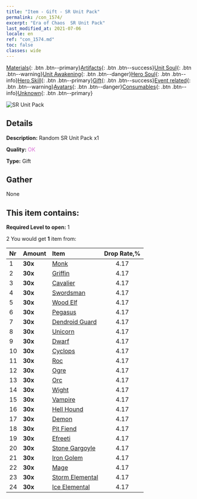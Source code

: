 ```yaml
---
title: "Item - Gift - SR Unit Pack"
permalink: /con_1574/
excerpt: "Era of Chaos  SR Unit Pack"
last_modified_at: 2021-07-06
locale: en
ref: "con_1574.md"
toc: false
classes: wide
---
```

 [Materials](/Items/){: .btn .btn--primary}[Artifacts](/Items/Artifacts/){: .btn .btn--success}[Unit Soul](/Items/UnitSoul/){: .btn .btn--warning}[Unit Awakening](/Items/UnitAwakening/){: .btn .btn--danger}[Hero Soul](/Items/HeroSoul/){: .btn .btn--info}[Hero Skill](/Items/HeroSkill/){: .btn .btn--primary}[Gift](/Items/Gift/){: .btn .btn--success}[Event related](/Items/Events/){: .btn .btn--warning}[Avatars](/Items/Avatars/){: .btn .btn--danger}[Consumables](/Items/Consumables/){: .btn .btn--info}[Unknown](/Items/Unknown/){: .btn .btn--primary}

 ![SR Unit Pack](/images/t/i_907190.png)

## Details
 **Description:** Random SR Unit Pack x1

 **Quality:** <span style="color: #DA70D6">OK</span>

 **Type:** Gift

## Gather

  None

## This item contains:

 **Required Level to open:** 1

 2 You would get **1** item  from:

  | Nr | Amount |     Item    | Drop Rate,% |
  |:---|:-------|:------------|:---------:|
  | 1 |  **30x** | [Monk](/Items/unt_194/) | 4.17 | 
  | 2 |  **30x** | [Griffin](/Items/unt_192/) | 4.17 | 
  | 3 |  **30x** | [Cavalier ](/Items/unt_195/) | 4.17 | 
  | 4 |  **30x** | [Swordsman](/Items/unt_193/) | 4.17 | 
  | 5 |  **30x** | [Wood Elf](/Items/unt_201/) | 4.17 | 
  | 6 |  **30x** | [Pegasus](/Items/unt_202/) | 4.17 | 
  | 7 |  **30x** | [Dendroid Guard](/Items/unt_203/) | 4.17 | 
  | 8 |  **30x** | [Unicorn](/Items/unt_204/) | 4.17 | 
  | 9 |  **30x** | [Dwarf](/Items/unt_200/) | 4.17 | 
  | 10 |  **30x** | [Cyclops](/Items/unt_222/) | 4.17 | 
  | 11 |  **30x** | [Roc](/Items/unt_221/) | 4.17 | 
  | 12 |  **30x** | [Ogre](/Items/unt_220/) | 4.17 | 
  | 13 |  **30x** | [Orc](/Items/unt_219/) | 4.17 | 
  | 14 |  **30x** | [Wight](/Items/unt_210/) | 4.17 | 
  | 15 |  **30x** | [Vampire](/Items/unt_211/) | 4.17 | 
  | 16 |  **30x** | [Hell Hound](/Items/unt_228/) | 4.17 | 
  | 17 |  **30x** | [Demon](/Items/unt_229/) | 4.17 | 
  | 18 |  **30x** | [Pit Fiend](/Items/unt_230/) | 4.17 | 
  | 19 |  **30x** | [Efreeti](/Items/unt_231/) | 4.17 | 
  | 20 |  **30x** | [Stone Gargoyle](/Items/unt_236/) | 4.17 | 
  | 21 |  **30x** | [Iron Golem](/Items/unt_237/) | 4.17 | 
  | 22 |  **30x** | [Mage](/Items/unt_238/) | 4.17 | 
  | 23 |  **30x** | [Storm Elemental](/Items/unt_263/) | 4.17 | 
  | 24 |  **30x** | [Ice Elemental](/Items/unt_264/) | 4.17 | 
